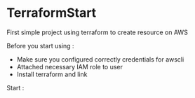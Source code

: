# TerraformStart
First simple project using terraform to create resource on AWS

Before you start using : 
 - Make sure you configured correctly credentials for awscli
 - Attached necessary IAM role to user
 - Install terraform and link
 
 Start : 
